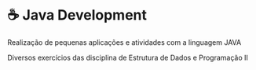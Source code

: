 <h1 aling="center">☕ Java Development</h1>
 
<p>Realização de pequenas aplicações e atividades com a linguagem JAVA</p>
<p>Diversos exercícios das disciplina de Estrutura de Dados e Programação II</p>
